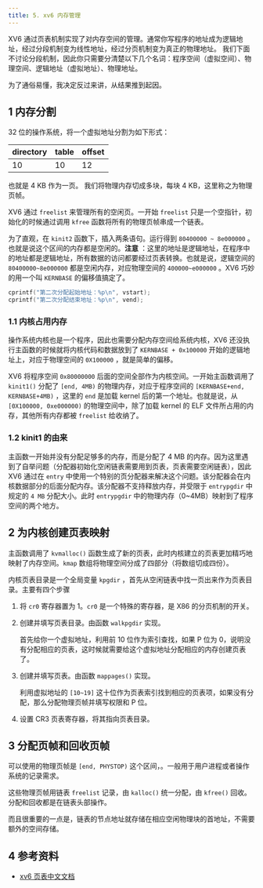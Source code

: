```yaml
---
title: 5. xv6 内存管理
---
```

XV6 通过页表机制实现了对内存空间的管理。通常你写程序的地址成为逻辑地址，经过分段机制变为线性地址，经过分页机制变为真正的物理地址。 我们下面不讨论分段机制，因此你只需要分清楚以下几个名词：程序空间（虚拟空间）、物理空间、逻辑地址（虚拟地址）、物理地址。

为了通俗易懂，我决定反过来讲，从结果推到起因。

## 1 内存分割

32 位的操作系统，将一个虚拟地址分割为如下形式：

| directory | table | offset |
| --------- | ----- | ------ |
| 10        | 10    | 12     |

也就是 4 KB 作为一页。 我们将物理内存切成多块，每块 4 KB，这里称之为物理页帧。

XV6 通过 `freelist` 来管理所有的空闲页。一开始 `freelist` 只是一个空指针，初始化的时候通过调用 `kfree` 函数将所有的物理页帧串成一个链表。

为了直观，在 `kinit2` 函数下，插入两条语句。运行得到 `80400000 ~ 8e000000` 。也就是说这个区间的内存都是空闲的。**注意** ：这里的地址是逻辑地址，在程序中的地址都是逻辑地址，所有数据的访问都要经过页表转换。也就是说，逻辑空间的 `80400000~8e000000` 都是空闲内存，对应物理空间的 `400000~e000000` 。XV6 巧妙的用一个叫 `KERNBASE` 的偏移值搞定了。

```c
cprintf("第二次分配起始地址：%p\n", vstart);
cprintf("第二次分配结束地址：%p\n", vend);
```

### 1.1 内核占用内存

操作系统内核也是一个程序，因此也需要分配内存空间给系统内核，XV6 还没执行主函数的时候就将内核代码和数据放到了 `KERNBASE + 0x100000` 开始的逻辑地址上，对应于物理空间的 `0X100000` ，就是简单的偏移。

XV6 将程序空间 `0x80000000` 后面的空间全部作为内核空间。一开始主函数调用了 `kinit1()` 分配了 `[end, 4MB)` 的物理内存，对应于程序空间的 `[KERNBASE+end, KERNBASE+4MB)` ，这里的 `end` 是加载 kernel 后的第一个地址。也就是说，从 `[0X100000, 0xe000000)` 的物理空间中，除了加载 kernel 的 ELF 文件所占用的内存，其他所有内存都被 `freelist` 给收纳了。

### 1.2 kinit1 的由来

主函数一开始并没有分配足够多的内存，而是分配了 4 MB 的内存。因为这里遇到了自举问题（分配器初始化空闲链表需要用到页表，页表需要空闲链表），因此 XV6 通过在 `entry` 中使用一个特别的页分配器来解决这个问题。该分配器会在内核数据部分的后面分配内存。该分配器不支持释放内存，并受限于 `entrypgdir` 中规定的 `4 MB` 分配大小。此时 `entrypgdir` 中的物理内存（0~4MB）映射到了程序空间的两个地方。

## 2 为内核创建页表映射

主函数调用了 `kvmalloc()` 函数生成了新的页表，此时内核建立的页表更加精巧地映射了内存空间。`kmap` 数组将物理空间分成了四部分（将数组切成四份）。

内核页表目录是一个全局变量 `kpgdir` ，首先从空闲链表中找一页出来作为页表目录。主要有四个步骤

1. 将 `cr0` 寄存器置为 1。`cr0` 是一个特殊的寄存器，是 X86 的分页机制的开关。

2. 创建并填写页表目录。由函数 `walkpgdir` 实现。

   首先给你一个虚拟地址，利用前 10 位作为索引查找，如果 P 位为 0，说明没有分配相应的页表，这时候就需要给这个虚拟地址分配相应的内存创建页表了。

3. 创建并填写页表。由函数 `mappages()` 实现。

   利用虚拟地址的 `[10~19]` 这十位作为页表索引找到相应的页表项，如果没有分配，那么分配物理页帧并填写权限和 P 位。

4. 设置 CR3 页表寄存器，将其指向页表目录。

## 3 分配页帧和回收页帧

可以使用的物理页帧是 `[end, PHYSTOP)` 这个区间，。一般用于用户进程或者操作系统的记录需求。

这些物理页帧用链表 `freelist` 记录，由 `kalloc()` 统一分配，由 `kfree()` 回收。分配和回收都是在链表头部操作。

而且很重要的一点是，链表的节点地址就存储在相应空闲物理块的首地址，不需要额外的空间存储。

## 4 参考资料

- [xv6 页表中文文档](https://th0ar.gitbooks.io/xv6-chinese/content/content/chapter2.html)